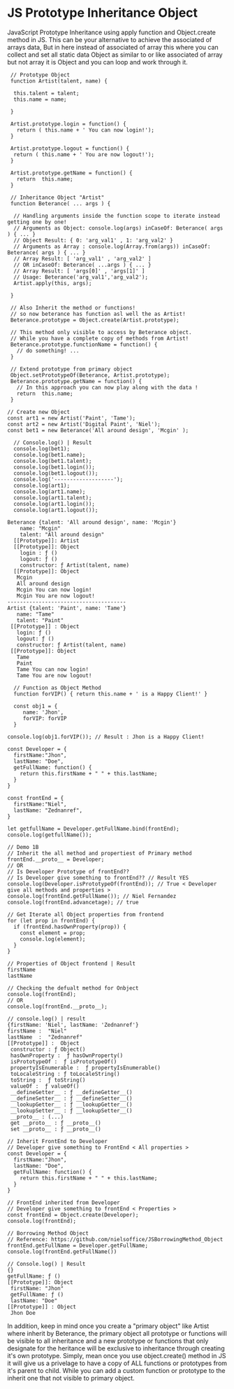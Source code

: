 # JS Prototype Inheritance Object
JavaScript Prototype Inheritance using apply function and Object.create method in JS.
This can be your alternative to achieve the associated of arrays data, But in here instead of associated
of array this where you can collect and set all static data Object as similar to or like associated of array
but not array it is Object and you can loop and work through it.


```JS
 // Prototype Object 
 function Artist(talent, name) {

  this.talent = talent;
  this.name = name;

 }

 Artist.prototype.login = function() {
   return ( this.name + ' You can now login!');
 }

 Artist.prototype.logout = function() {
  return ( this.name + ' You are now logout!');
 }
 
 Artist.prototype.getName = function() {
   return  this.name;
 }
 
 // Inheritance Object "Artist"
 function Beterance( ... args ) {
  
  // Handling arguments inside the function scope to iterate instead getting one by one!
  // Arguments as Object: console.log(args) inCaseOf: Beterance( args ) { ... }
  // Object Result: { 0: 'arg_val1' , 1: 'arg_val2' }
  // Arguments as Array : console.log(Array.from(args)) inCaseOf: Beterance( args ) { ... }
  // Array Result: [ 'arg_val1' , 'arg_val2' ]
  // OR inCaseOf: Beterance( ...args ) { ... }
  // Array Result: [ 'args[0]' , 'args[1]' ]
  // Usage: Beterance('arg_val1','arg_val2');
  Artist.apply(this, args);  

 }
 
 // Also Inherit the method or functions!
 // so now beterance has function asl well the as Artist!
 Beterance.prototype = Object.create(Artist.prototype);
 
 // This method only visible to access by Beterance object.
 // While you have a complete copy of methods from Artist!
 Beterance.prototype.functionName = function() {
   // do something! ...
 }
 
 // Extend prototype from primary object 
 Object.setPrototypeOf(Beterance, Artist.prototype);
 Beterance.prototype.getName = function() {
   // In this approach you can now play along with the data !
   return  this.name;
 }
```

```JS 
// Create new Object
const art1 = new Artist('Paint', 'Tame');
const art2 = new Artist('Digital Paint', 'Niel');
const bet1 = new Beterance('All around design', 'Mcgin' );
```

```JS
  // Console.log() | Result
  console.log(bet1);
  console.log(bet1.name);
  console.log(bet1.talent);
  console.log(bet1.login());
  console.log(bet1.logout());
  console.log('-------------------');
  console.log(art1);
  console.log(art1.name);
  console.log(art1.talent);
  console.log(art1.login());
  console.log(art1.logout());
```

```JS
Beterance {talent: 'All around design', name: 'Mcgin'}
    name: "Mcgin"
    talent: "All around design"
  [[Prototype]]: Artist
  [[Prototype]]: Object 
    login : ƒ ()
    logout: ƒ ()
    constructor: ƒ Artist(talent, name)
  [[Prototype]]: Object
   Mcgin
   All around design
   Mcgin You can now login!
   Mcgin You are now logout!
--------------------------------------
Artist {talent: 'Paint', name: 'Tame'} 
   name: "Tame"
   talent: "Paint"
 [[Prototype]] : Object
   login: ƒ ()
   logout: ƒ ()
   constructor: ƒ Artist(talent, name)
 [[Prototype]]: Object
   Tame
   Paint
   Tame You can now login!
   Tame You are now logout!
```

```JS
  // Function as Object Method
  function forVIP() { return this.name + ' is a Happy Client!' }

  const obj1 = {
     name: 'Jhon',
     forVIP: forVIP
  }

console.log(obj1.forVIP()); // Result : Jhon is a Happy Client!
```

```JS
const Developer = {
  firstName:"Jhon",
  lastName: "Doe",
  getFullName: function() {
    return this.firstName + " " + this.lastName;
  }
}

const frontEnd = {
  firstName:"Niel",
  lastName: "Zednanref",
}

let getfullName = Developer.getFullName.bind(frontEnd);
console.log(getfullName());

// Demo 1B 
// Inherit the all method and propertiest of Primary method
frontEnd.__proto__ = Developer;
// OR 
// Is Developer Prototype of frontEnd?? 
// Is Developer give something to frontEnd?? // Result YES 
console.log(Developer.isPrototypeOf(frontEnd)); // True < Developer give all methods and properties >
console.log(frontEnd.getFullName()); // Niel Fernandez 
console.log(frontEnd.advancetage); // true

// Get Iterate all Object properties from frontend
for (let prop in frontEnd) {
  if (frontEnd.hasOwnProperty(prop)) {
    const element = prop;
    console.log(element); 
  }
}

// Properties of Object frontend | Result 
firstName
lastName 
```

```JS
// Checking the defualt method for Onbject 
console.log(frontEnd);
// OR 
console.log(frontEnd.__proto__);

// console.log() | result 
{firstName: 'Niel', lastName: 'Zednanref'}
firstName :  "Niel"
lastName  :  "Zednanref"
[[Prototype]] :  Object
 constructor : ƒ Object()
 hasOwnProperty :  ƒ hasOwnProperty()
 isPrototypeOf :  ƒ isPrototypeOf()
 propertyIsEnumerable :  ƒ propertyIsEnumerable()
 toLocaleString : ƒ toLocaleString()
 toString :  ƒ toString()
 valueOf :  ƒ valueOf()
 __defineGetter__ : ƒ __defineGetter__()
 __defineSetter__ : ƒ __defineSetter__()
 __lookupGetter__ : ƒ __lookupGetter__()
 __lookupSetter__ : ƒ __lookupSetter__()
 __proto__ : (...)
 get __proto__ : ƒ __proto__()
 set __proto__ : ƒ __proto__()
```

```JS
// Inherit FrontEnd to Developer 
// Developer give something to FrontEnd < All properties >
const Developer = {
  firstName:"Jhon",
  lastName: "Doe",
  getFullName: function() {
    return this.firstName + " " + this.lastName;
  }
}

// FrontEnd inherited from Developer
// Developer give something to frontEnd < Properties > 
const frontEnd = Object.create(Developer); 
console.log(frontEnd);

// Borrowing Method Object
// Reference: https://github.com/nielsoffice/JSBorrowingMethod_Object
frontEnd.getFullName = Developer.getFullName; 
console.log(frontEnd.getFullName())

// Console.log() | Result 
{}
getFullName: ƒ ()
[[Prototype]]: Object
 firstName: "Jhon"
 getFullName: ƒ ()
 lastName: "Doe"
[[Prototype]] : Object
 Jhon Doe
```
In addition, keep in mind once you create a "primary object" like Artist where inherit by Beterance, the primary
object all prototype or functions will be visible to all inheritance and a new prototype or functions that only designate 
for the heritance will be exclusive to inheritance through creating it's own prototype. 
Simply, mean once you use object.create() method in JS it will give us a privelage to have a copy of ALL functions or prototypes from it's 
parent to child. While you can add a custom function or prototype to the inherit one that not visible to primary object. 

